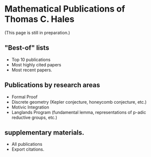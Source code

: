 
# Mathematical Publications of Thomas C. Hales

(This page is still in preparation.)

## "Best-of" lists

+ Top 10 publications
+ Most highly cited papers
+ Most recent papers.

## Publications by research areas

+ Formal Proof
+ Discrete geometry (Kepler conjecture, honeycomb conjecture, etc.)
+ Motivic Integration
+ Langlands Program (fundamental lemma, representations of p-adic reductive groups, etc.)

## supplementary materials.

+ All publications
+ Export citations.
